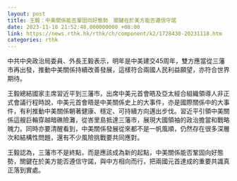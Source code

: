 ```yaml
---
layout: post
title: 王毅：中美關係能否鞏固向好態勢　關鍵在於美方能否遵信守諾
date: 2023-11-18 21:52:48.000000000 +08:00
link: https://news.rthk.hk/rthk/ch/component/k2/1728430-20231118.htm
categories: rthk
---
```


中共中央政治局委員、外長王毅表示，明年是中美建交45周年，雙方應當從三藩市再出發，推動中美關係持續改善發展，這樣符合兩國人民利益願望，亦符合世界期待。

王毅總結國家主席習近平到三藩市，出席中美元首會晤及亞太經合組織領導人非正式會議行程時說，中美元首會晤是中美關係史上的大事件，亦是國際關係中的大事件，有利推動中美關係朝著健康、穩定、可持續方向邁出步伐。習近平引領中美關係這艘巨輪穿越暗礁險灘，從峇里島抵達三藩市，展現大國領袖的政治擔當和戰略魄力。同時亦要清醒看到，中美關係發展從來都不是一帆風順，仍然存在很多深層次和結構性問題，還有不少風險挑戰要共同應對。

王毅認為，三藩市不是終點，而是應該成為新的起點，中美關係能否鞏固向好態勢，關鍵在於美方能否遵信守諾，與中方相向而行，把兩國元首達成的重要共識真正落到實處。
